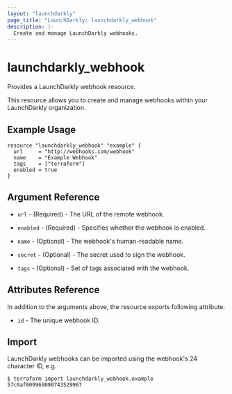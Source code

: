 ```yaml
---
layout: "launchdarkly"
page_title: "LaunchDarkly: launchdarkly_webhook"
description: |-
  Create and manage LaunchDarkly webhooks.
---
```


# launchdarkly_webhook

Provides a LaunchDarkly webhook resource.

This resource allows you to create and manage webhooks within your LaunchDarkly organization.

## Example Usage

```hcl
resource "launchdarkly_webhook" "example" {
  url     = "http://webhooks.com/webhook"
  name    = "Example Webhook"
  tags    = ["terraform"]
  enabled = true
}
```

## Argument Reference

- `url` - (Required) - The URL of the remote webhook.

- `enabled` - (Required) - Specifies whether the webhook is enabled.

- `name` - (Optional) - The webhook's human-readable name.

- `secret` - (Optional) - The secret used to sign the webhook.

- `tags` - (Optional) - Set of tags associated with the webhook.

## Attributes Reference

In addition to the arguments above, the resource exports following attribute:

- `id` - The unique webhook ID.

## Import

LaunchDarkly webhooks can be imported using the webhook's 24 character ID, e.g.

```
$ terraform import launchdarkly_webhook.example 57c0af609969090743529967
```
